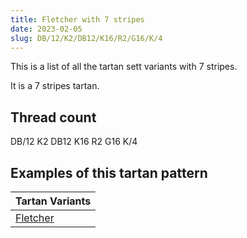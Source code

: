 ```yaml
---
title: Fletcher with 7 stripes
date: 2023-02-05
slug: DB/12/K2/DB12/K16/R2/G16/K/4
---
```

This is a list of all the tartan sett variants with 7 stripes.

It is a 7 stripes tartan.


## Thread count
DB/12 K2 DB12 K16 R2 G16 K/4

## Examples of this tartan pattern

| Tartan Variants |
|---------------|
| [Fletcher](/variants/db/12/k2/db12/k16/r2/g16/k/4-db00004c-g004c00-k000000-rc80000)||
